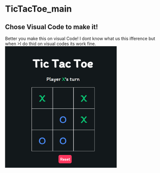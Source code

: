 # TicTacToe_main
## Chose Visual Code to make it!
Better you make this on visual Code! I dont know what us this ifference but when >I do thid on visual codes its work fine. 
[<img src='https://github.com/ercutto/TicTacToe_main/blob/master/Tic%20Tac%20Toe.png' alt='github' height='400'>](https://github.com/ercutto) 
